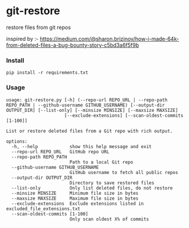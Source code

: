 # git-restore

restore files from git repos

inspired by :- https://medium.com/@sharon.brizinov/how-i-made-64k-from-deleted-files-a-bug-bounty-story-c5bd3a6f5f9b


### Install
```
pip install -r requirements.txt
```

### Usage
```
usage: git-restore.py [-h] (--repo-url REPO_URL | --repo-path REPO_PATH | --github-username GITHUB_USERNAME) [--output-dir OUTPUT_DIR] [--list-only] [--minsize MINSIZE] [--maxsize MAXSIZE]
                      [--exclude-extensions] [--scan-oldest-commits [1-100]]

List or restore deleted files from a Git repo with rich output.

options:
  -h, --help            show this help message and exit
  --repo-url REPO_URL   GitHub repo URL
  --repo-path REPO_PATH
                        Path to a local Git repo
  --github-username GITHUB_USERNAME
                        GitHub username to fetch all public repos
  --output-dir OUTPUT_DIR
                        Directory to save restored files
  --list-only           Only list deleted files, do not restore
  --minsize MINSIZE     Minimum file size in bytes
  --maxsize MAXSIZE     Maximum file size in bytes
  --exclude-extensions  Exclude extensions listed in excluded_file_extensions.txt
  --scan-oldest-commits [1-100]
                        Only scan oldest X% of commits
```